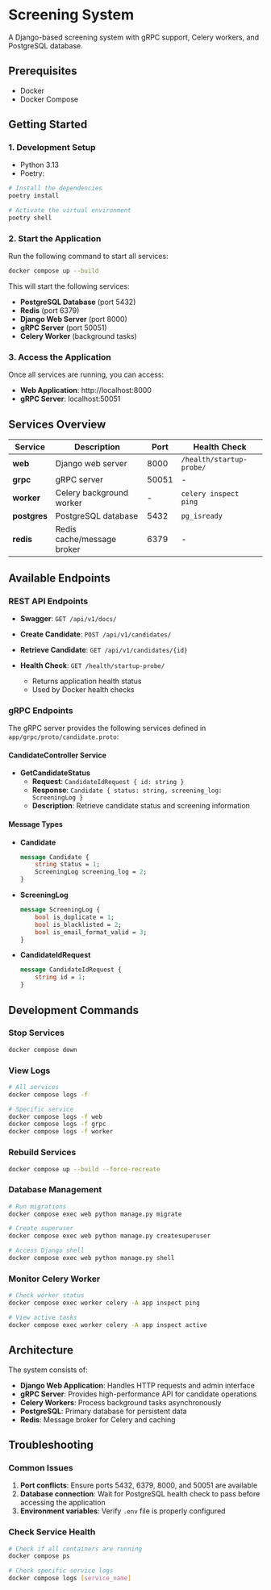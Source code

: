 # Screening System

A Django-based screening system with gRPC support, Celery workers, and PostgreSQL database.

## Prerequisites

- Docker
- Docker Compose

## Getting Started

### 1. Development Setup

- Python 3.13
- Poetry:

```bash
# Install the dependencies
poetry install

# Activate the virtual environment
poetry shell
```

### 2. Start the Application

Run the following command to start all services:

```bash
docker compose up --build
```

This will start the following services:
- **PostgreSQL Database** (port 5432)
- **Redis** (port 6379)
- **Django Web Server** (port 8000)
- **gRPC Server** (port 50051)
- **Celery Worker** (background tasks)

### 3. Access the Application

Once all services are running, you can access:
- **Web Application**: http://localhost:8000
- **gRPC Server**: localhost:50051

## Services Overview

| Service | Description | Port | Health Check |
|---------|-------------|------|--------------|
| **web** | Django web server | 8000 | `/health/startup-probe/` |
| **grpc** | gRPC server | 50051 | - |
| **worker** | Celery background worker | - | `celery inspect ping` |
| **postgres** | PostgreSQL database | 5432 | `pg_isready` |
| **redis** | Redis cache/message broker | 6379 | - |

## Available Endpoints

### REST API Endpoints
- **Swagger**: `GET /api/v1/docs/`

- **Create Candidate**: `POST /api/v1/candidates/`

- **Retrieve Candidate**: `GET /api/v1/candidates/{id}`

- **Health Check**: `GET /health/startup-probe/`
  - Returns application health status
  - Used by Docker health checks

### gRPC Endpoints

The gRPC server provides the following services defined in `app/grpc/proto/candidate.proto`:

#### CandidateController Service

- **GetCandidateStatus**
  - **Request**: `CandidateIdRequest { id: string }`
  - **Response**: `Candidate { status: string, screening_log: ScreeningLog }`
  - **Description**: Retrieve candidate status and screening information

#### Message Types

- **Candidate**
  ```protobuf
  message Candidate {
      string status = 1;
      ScreeningLog screening_log = 2;
  }
  ```

- **ScreeningLog**
  ```protobuf
  message ScreeningLog {
      bool is_duplicate = 1;
      bool is_blacklisted = 2;
      bool is_email_format_valid = 3;
  }
  ```

- **CandidateIdRequest**
  ```protobuf
  message CandidateIdRequest {
      string id = 1;
  }
  ```

## Development Commands

### Stop Services
```bash
docker compose down
```

### View Logs
```bash
# All services
docker compose logs -f

# Specific service
docker compose logs -f web
docker compose logs -f grpc
docker compose logs -f worker
```

### Rebuild Services
```bash
docker compose up --build --force-recreate
```

### Database Management
```bash
# Run migrations
docker compose exec web python manage.py migrate

# Create superuser
docker compose exec web python manage.py createsuperuser

# Access Django shell
docker compose exec web python manage.py shell
```

### Monitor Celery Worker
```bash
# Check worker status
docker compose exec worker celery -A app inspect ping

# View active tasks
docker compose exec worker celery -A app inspect active
```

## Architecture

The system consists of:
- **Django Web Application**: Handles HTTP requests and admin interface
- **gRPC Server**: Provides high-performance API for candidate operations
- **Celery Workers**: Process background tasks asynchronously
- **PostgreSQL**: Primary database for persistent data
- **Redis**: Message broker for Celery and caching

## Troubleshooting

### Common Issues

1. **Port conflicts**: Ensure ports 5432, 6379, 8000, and 50051 are available
2. **Database connection**: Wait for PostgreSQL health check to pass before accessing the application
3. **Environment variables**: Verify `.env` file is properly configured

### Check Service Health

```bash
# Check if all containers are running
docker compose ps

# Check specific service logs
docker compose logs [service_name]
```
